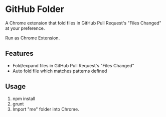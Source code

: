 GitHub Folder
========

A Chrome extension that fold files in GitHub Pull Request's "Files Changed" at your preference.

Run as Chrome Extension.

Features
--------

* Fold/expand files in GitHub Pull Request's "Files Changed"
* Auto fold file which matches patterns defined

Usage
-----

1. npm install
2. grunt
3. Import "me" folder into Chrome.
